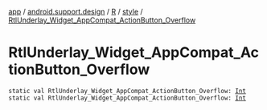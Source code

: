[app](../../../index.md) / [android.support.design](../../index.md) / [R](../index.md) / [style](index.md) / [RtlUnderlay_Widget_AppCompat_ActionButton_Overflow](./-rtl-underlay_-widget_-app-compat_-action-button_-overflow.md)

# RtlUnderlay_Widget_AppCompat_ActionButton_Overflow

`static val RtlUnderlay_Widget_AppCompat_ActionButton_Overflow: `[`Int`](https://kotlinlang.org/api/latest/jvm/stdlib/kotlin/-int/index.html)
`static val RtlUnderlay_Widget_AppCompat_ActionButton_Overflow: `[`Int`](https://kotlinlang.org/api/latest/jvm/stdlib/kotlin/-int/index.html)